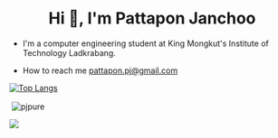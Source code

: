<h1 align="center">Hi 👋, I'm Pattapon Janchoo </h1>

- I'm a computer engineering student at King Mongkut's Institute of Technology Ladkrabang.

- How to reach me pattapon.pj@gmail.com

[![Top Langs](https://github-readme-stats.vercel.app/api/top-langs/?username=pjpure&layout=compact)](https://github.com/anuraghazra/github-readme-stats)


<p>&nbsp;<img align="center" src="https://github-readme-stats.vercel.app/api?username=pjpure&show_icons=true&locale=en" alt="pjpure" /></p>

![](https://visitor-badge.laobi.icu/badge?page_id=pjpure)

